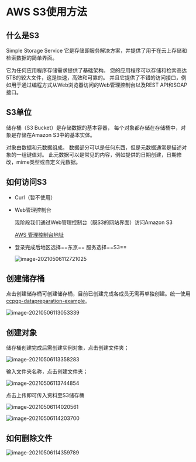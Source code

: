 # AWS S3使用方法

## 什么是S3

Simple Storage Service 它是存储即服务解决方案，并提供了用于在云上存储和检索数据的简单界面。

它为任何应用程序存储需求提供了基础架构。 您的应用程序可以存储和检索高达5TB的较大文件，这是快速，高效和可靠的。 并且它提供了不错的访问接口，例如用于通过编程方式从Web浏览器访问的Web管理控制台以及REST API和SOAP接口。

## S3单位

储存桶（S3 Bucket）是存储数据的基本容器， 每个对象都存储在存储桶中，对象是存储在Amazon S3中的基本实体。

对象由数据和元数据组成。 数据部分可以是任何东西，但是元数据通常是描述对象的一组键值对。 此元数据可以是常见的内容，例如提供的日期创建，日期修改，mime类型或自定义元数据。

## 如何访问S3

- Curl（暂不使用）

- Web管理控制台

  现阶段我们通过Web管理控制台（既S3的网站界面）访问Amazon S3

  [AWS 管理控制台地址](https://us-east-2.console.aws.amazon.com/console/home?region=us-east-2)

- 登录完成后地区选择==东京== 服务选择==S3==

  ![image-20210506112721025](C:\Users\c3939\AppData\Roaming\Typora\typora-user-images\image-20210506112721025.png)

## 创建储存桶

点击创建储存桶可创建储存桶，目前已创建完成各成员无需再单独创建。统一使用[ccpgp-datapreparation-example](https://s3.console.aws.amazon.com/s3/buckets/ccpgp-datapreparation-example)。

![image-20210506113053339](C:\Users\c3939\AppData\Roaming\Typora\typora-user-images\image-20210506113053339.png)

## 创建对象

储存桶创建完成后需创建实例对象，点击创建文件夹；

![image-20210506113358283](C:\Users\c3939\AppData\Roaming\Typora\typora-user-images\image-20210506113358283.png)

输入文件夹名称，点击创建文件夹；

![image-20210506113744854](C:\Users\c3939\AppData\Roaming\Typora\typora-user-images\image-20210506113744854.png)

点击上传即可传入资料至S3储存桶

![image-20210506114020561](C:\Users\c3939\AppData\Roaming\Typora\typora-user-images\image-20210506114020561.png)

![image-20210506114203700](C:\Users\c3939\AppData\Roaming\Typora\typora-user-images\image-20210506114203700.png)

## 如何删除文件

![image-20210506114359789](C:\Users\c3939\AppData\Roaming\Typora\typora-user-images\image-20210506114359789.png)

